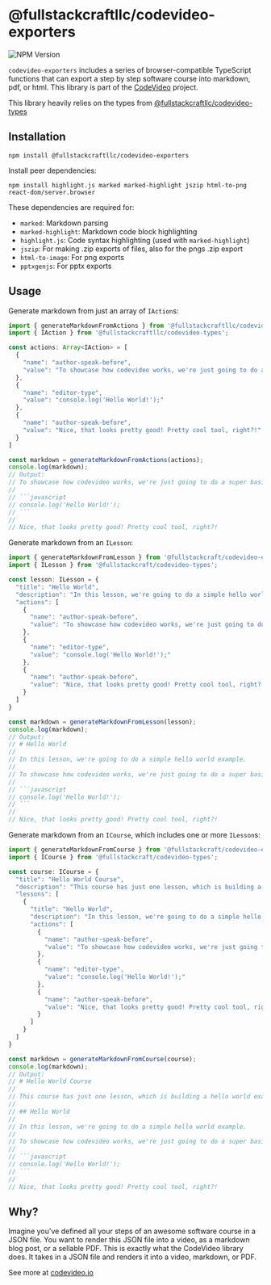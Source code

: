 # @fullstackcraftllc/codevideo-exporters

![NPM Version](https://img.shields.io/npm/v/@fullstackcraftllc/codevideo-exporters)

`codevideo-exporters` includes a series of browser-compatible TypeScript functions that can export a step by step software course into markdown, pdf, or html. This library is part of the [CodeVideo](https://codevideo.io) project.

This library heavily relies on the types from [@fullstackcraftllc/codevideo-types](https://github.com/codevideo/codevideo-types)

## Installation

```shell
npm install @fullstackcraftllc/codevideo-exporters
```

Install peer dependencies:

```shell
npm install highlight.js marked marked-highlight jszip html-to-png react-dom/server.browser
```
These dependencies are required for:
- `marked`: Markdown parsing
- `marked-highlight`: Markdown code block highlighting
- `highlight.js`: Code syntax highlighting (used with `marked-highlight`)
- `jszip`: For making .zip exports of files, also for the pngs .zip export
- `html-to-image`: For png exports
- `pptxgenjs`: For pptx exports


## Usage

Generate markdown from just an array of `IAction`s:

```typescript
import { generateMarkdownFromActions } from '@fullstackcraftllc/codevideo-exporters';
import { IAction } from '@fullstackcraftllc/codevideo-types';

const actions: Array<IAction> = [
  {
    "name": "author-speak-before",
    "value": "To showcase how codevideo works, we're just going to do a super basic hello world example here in src."
  },
  {
    "name": "editor-type",
    "value": "console.log('Hello World!');"
  },
  {
    "name": "author-speak-before",
    "value": "Nice, that looks pretty good! Pretty cool tool, right?!"
  }
]

const markdown = generateMarkdownFromActions(actions);
console.log(markdown);
// Output:
// To showcase how codevideo works, we're just going to do a super basic hello world example here in src.
//
// ```javascript
// console.log('Hello World!');
// ```
//
// Nice, that looks pretty good! Pretty cool tool, right?!
```

Generate markdown from an `ILesson`:

```typescript
import { generateMarkdownFromLesson } from '@fullstackcraft/codevideo-exporters';
import { ILesson } from '@fullstackcraft/codevideo-types';

const lesson: ILesson = {
  "title": "Hello World",
  "description": "In this lesson, we're going to do a simple hello world example.",
  "actions": [
    {
      "name": "author-speak-before",
      "value": "To showcase how codevideo works, we're just going to do a super basic hello world example here in src."
    },
    {
      "name": "editor-type",
      "value": "console.log('Hello World!');"
    },
    {
      "name": "author-speak-before",
      "value": "Nice, that looks pretty good! Pretty cool tool, right?!"
    }
  ]
}

const markdown = generateMarkdownFromLesson(lesson);
console.log(markdown);
// Output:
// # Hello World
//
// In this lesson, we're going to do a simple hello world example.
//
// To showcase how codevideo works, we're just going to do a super basic hello world example here in src.
//
// ```javascript
// console.log('Hello World!');
// ```
//
// Nice, that looks pretty good! Pretty cool tool, right?!
```

Generate markdown from an `ICourse`, which includes one or more `ILesson`s:

```typescript
import { generateMarkdownFromCourse } from '@fullstackcraft/codevideo-exporters';
import { ICourse } from '@fullstackcraft/codevideo-types';

const course: ICourse = {
  "title": "Hello World Course",
  "description": "This course has just one lesson, which is building a hello world example.",
  "lessons": [
    {
      "title": "Hello World",
      "description": "In this lesson, we're going to do a simple hello world example.",
      "actions": [
        {
          "name": "author-speak-before",
          "value": "To showcase how codevideo works, we're just going to do a super basic hello world example here in src."
        },
        {
          "name": "editor-type",
          "value": "console.log('Hello World!');"
        },
        {
          "name": "author-speak-before",
          "value": "Nice, that looks pretty good! Pretty cool tool, right?!"
        }
      ]
    }
  ]
}

const markdown = generateMarkdownFromCourse(course);
console.log(markdown);
// Output:
// # Hello World Course
//
// This course has just one lesson, which is building a hello world example.
//
// ## Hello World
//
// In this lesson, we're going to do a simple hello world example.
//
// To showcase how codevideo works, we're just going to do a super basic hello world example here in src.
//
// ```javascript
// console.log('Hello World!');
// ```
//
// Nice, that looks pretty good! Pretty cool tool, right?!
```

## Why?

Imagine you've defined all your steps of an awesome software course in a JSON file. You want to render this JSON file into a video, as a markdown blog post, or a sellable PDF. This is exactly what the CodeVideo library does. It takes in a JSON file and renders it into a video, markdown, or PDF.

See more at [codevideo.io](https://codevideo.io)